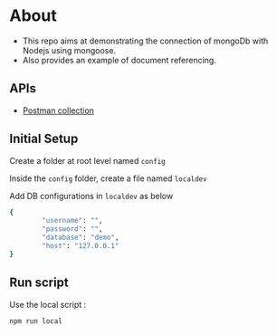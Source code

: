 # About
- This repo aims at demonstrating the connection of mongoDb with Nodejs using mongoose. 
- Also provides an example of document referencing.

## APIs
- [Postman collection](https://gist.github.com/ankitbhattab95/159abe993aedaab50be5d56f98ad38e8)

## Initial Setup

Create a folder at root level named ```config```

Inside the ```config``` folder, create a file named ```localdev```

Add DB configurations in ```localdev``` as below
```bash
{
        "username": "",
        "password": "",
        "database": "demo",
        "host": "127.0.0.1"
}
```

## Run script
Use the local script :

 ```npm run local```
